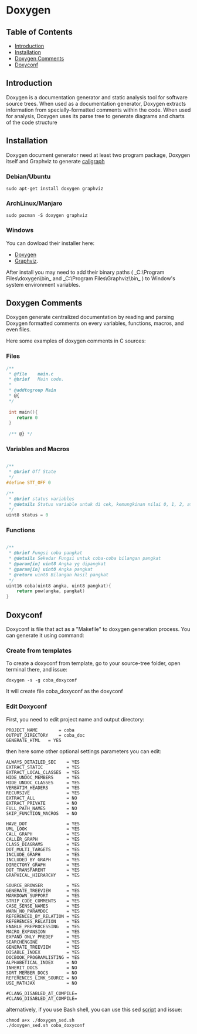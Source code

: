 # Doxygen

## Table of Contents
- [Introduction](https://github.com/mekatronik-achmadi/md_tutorial/blob/master/electronic/tutorials/doxygen.md#introduction)
- [Installation](https://github.com/mekatronik-achmadi/md_tutorial/blob/master/electronic/tutorials/doxygen.md#installation)
- [Doxygen Comments](https://github.com/mekatronik-achmadi/md_tutorial/blob/master/electronic/tutorials/doxygen.md#doxygen-comments)
- [Doxyconf](https://github.com/mekatronik-achmadi/md_tutorial/blob/master/electronic/tutorials/doxygen.md#doxyconf)

## Introduction

Doxygen is a documentation generator and static analysis tool for software source trees.
When used as a documentation generator, Doxygen extracts information
from specially-formatted comments within the code.
When used for analysis, Doxygen uses its parse tree to generate
diagrams and charts of the code structure

## Installation

Doxygen document generator need at least two program package, Doxygen itself and Graphviz to generate [callgraph](https://en.wikipedia.org/wiki/Call_graph)

### Debian/Ubuntu

```
sudo apt-get install doxygen graphviz
```

### ArchLinux/Manjaro

```
sudo pacman -S doxygen graphviz
```

### Windows

You can dowload their installer here:
- [Doxygen](https://doxygen.nl/files/doxygen-1.9.1-setup.exe)
- [Graphviz](https://gitlab.com/graphviz/graphviz/-/package_files/6164164/download).

After install you may need to add their binary paths
( _C:\Program Files\doxygen\bin\_ and _C:\Program Files\Graphviz\bin\_ )
to Window's system environment variables.

## Doxygen Comments

Doxygen generate centralized documentation by reading and parsing Doxygen formatted comments on every variables, functions, macros, and even files.

Here some examples of doxygen comments in C sources:

### Files

```c
/**
 * @file    main.c
 * @brief   Main code.
 *
 * @addtogroup Main
 * @{
 */
 
 int main(){
 	return 0
 }
 
 /** @} */
```

### Variables and Macros

```c

/**
 * @brief Off State
 */
#define STT_OFF	0

/**
 * @brief status variables
 * @details Status variable untuk di cek, kemungkinan nilai 0, 1, 2, atau 3	
 */
uint8 status = 0
```

### Functions

```c

/**
 * @brief Fungsi coba pangkat
 * @details Sekedar Fungsi untuk coba-coba bilangan pangkat
 * @param[in] uint8 Angka yg dipangkat
 * @param[in] uint8 Angka pangkat
 * @return uint8 Bilangan hasil pangkat
 */
uint16 coba(uint8 angka, uint8 pangkat){
	return pow(angka, pangkat)
}
```



## Doxyconf

Doxyconf is file that act as a "Makefile" to doxygen generation process.
You can generate it using command:

### Create from templates

To create a doxyconf from template, go to your source-tree folder, open terminal there, and issue:

```
doxygen -s -g coba_doxyconf
```

It will create file coba_doxyconf as the doxyconf

### Edit Doxyconf

First, you need to edit project name and output directory:

```make
PROJECT_NAME		= coba
OUTPUT_DIRECTORY	= coba_doc
GENERATE_HTML	= YES
```

then here some other optional settings parameters you can edit:

```make
ALWAYS_DETAILED_SEC    = YES
EXTRACT_STATIC         = YES
EXTRACT_LOCAL_CLASSES  = YES
HIDE_UNDOC_MEMBERS     = YES
HIDE_UNDOC_CLASSES     = YES
VERBATIM_HEADERS       = YES
RECURSIVE              = YES
EXTRACT_ALL            = NO
EXTRACT_PRIVATE        = NO
FULL_PATH_NAMES        = NO
SKIP_FUNCTION_MACROS   = NO

HAVE_DOT               = YES
UML_LOOK               = YES
CALL_GRAPH             = YES
CALLER_GRAPH           = YES
CLASS_DIAGRAMS         = YES
DOT_MULTI_TARGETS      = YES
INCLUDE_GRAPH          = YES
INCLUDED_BY_GRAPH      = YES
DIRECTORY_GRAPH        = YES
DOT_TRANSPARENT        = YES
GRAPHICAL_HIERARCHY    = YES

SOURCE_BROWSER         = YES
GENERATE_TREEVIEW      = YES
MARKDOWN_SUPPORT       = YES
STRIP_CODE_COMMENTS    = YES
CASE_SENSE_NAMES       = YES
WARN_NO_PARAMDOC       = YES
REFERENCED_BY_RELATION = YES
REFERENCES_RELATION    = YES
ENABLE_PREPROCESSING   = YES
MACRO_EXPANSION        = YES
EXPAND_ONLY_PREDEF     = YES
SEARCHENGINE           = YES
GENERATE_TREEVIEW      = YES
DISABLE_INDEX          = YES
DOCBOOK_PROGRAMLISTING = YES
ALPHABETICAL_INDEX     = NO
INHERIT_DOCS           = NO
SORT_MEMBER_DOCS       = NO
REFERENCES_LINK_SOURCE = NO
USE_MATHJAX            = NO

#CLANG_DISABLED_AT_COMPILE=
#CLANG_DISABLED_AT_COMPILE=
```

alternatively, if you use Bash shell, you can use this sed [script](https://github.com/mekatronik-achmadi/md_tutorial/blob/master/electronic/tutorials/doxygen_sed.sh) and issue:

```
chmod a+x ./doxygen_sed.sh
./doxygen_sed.sh coba_doxyconf
```